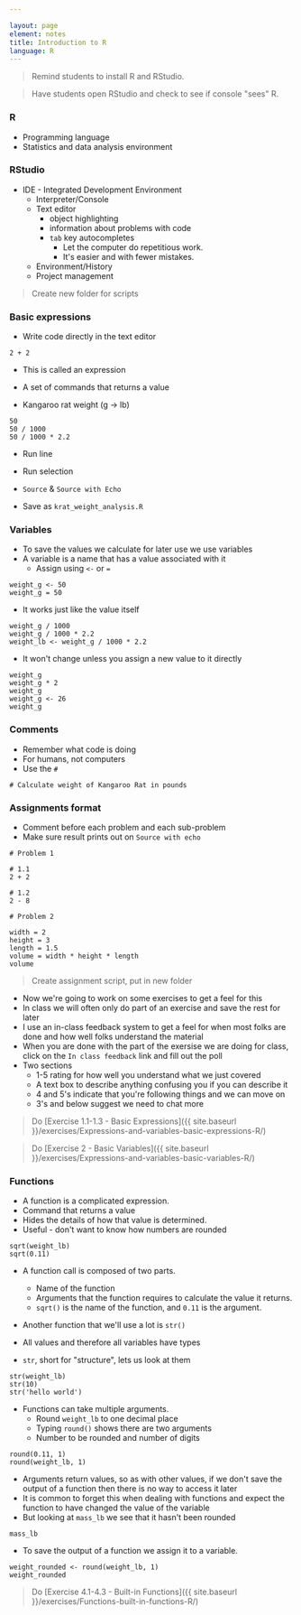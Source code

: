 ```yaml
---

layout: page
element: notes
title: Introduction to R
language: R
---
```


> Remind students to install R and RStudio.

> Have students open RStudio and check to see if console "sees" R.

### R

* Programming language
* Statistics and data analysis environment


### RStudio

* IDE - Integrated Development Environment
    * Interpreter/Console
    * Text editor
        * object highlighting 
        * information about problems with code
        * `tab` key autocompletes
            * Let the computer do repetitious work. 
            * It's easier and with fewer mistakes.
    * Environment/History
    * Project management

> Create new folder for scripts

### Basic expressions

* Write code directly in the text editor

```
2 + 2
```

* This is called an expression
* A set of commands that returns a value

* Kangaroo rat weight (g -> lb)

```
50
50 / 1000
50 / 1000 * 2.2
```

* Run line
* Run selection
* `Source` & `Source with Echo`

* Save as `krat_weight_analysis.R`


### Variables

* To save the values we calculate for later use we use variables 
* A variable is a name that has a value associated with it
    * Assign using `<-` or `=`

```
weight_g <- 50
weight_g = 50
```

* It works just like the value itself

```
weight_g / 1000
weight_g / 1000 * 2.2
weight_lb <- weight_g / 1000 * 2.2
```

* It won't change unless you assign a new value to it directly

```
weight_g
weight_g * 2
weight_g
weight_g <- 26
weight_g
```


### Comments

* Remember what code is doing
* For humans, not computers
* Use the `#`

```
# Calculate weight of Kangaroo Rat in pounds
```

### Assignments format

* Comment before each problem and each sub-problem
* Make sure result prints out on `Source with echo`

```
# Problem 1

# 1.1
2 + 2

# 1.2
2 - 8

# Problem 2

width = 2
height = 3
length = 1.5
volume = width * height * length
volume
```
> Create assignment script, put in new folder

* Now we're going to work on some exercises to get a feel for this
* In class we will often only do part of an exercise and save the rest for later
* I use an in-class feedback system to get a feel for when most folks are done
  and how well folks understand the material
* When you are done with the part of the exersise we are doing for class, click
  on the `In class feedback` link and fill out the poll
* Two sections
  * 1-5 rating for how well you understand what we just covered
  * A text box to describe anything confusing you if you can describe it
  * 4 and 5's indicate that you're following things and we can move on
  * 3's and below suggest we need to chat more 

> Do [Exercise 1.1-1.3 - Basic Expressions]({{ site.baseurl }}/exercises/Expressions-and-variables-basic-expressions-R/)

> Do [Exercise 2 - Basic Variables]({{ site.baseurl }}/exercises/Expressions-and-variables-basic-variables-R/)


### Functions

* A function is a complicated expression.
* Command that returns a value
* Hides the details of how that value is determined.
* Useful - don't want to know how numbers are rounded

```
sqrt(weight_lb)
sqrt(0.11)
```

* A function call is composed of two parts.
    * Name of the function
    * Arguments that the function requires to calculate the value it returns.
    * `sqrt()` is the name of the function, and `0.11` is the argument.

* Another function that we'll use a lot is `str()`
* All values and therefore all variables have types
* `str`, short for "structure", lets us look at them

```
str(weight_lb)
str(10)
str('hello world')
```

* Functions can take multiple arguments.
    * Round `weight_lb` to one decimal place
    * Typing `round()` shows there are two arguments
    * Number to be rounded and number of digits

```
round(0.11, 1)
round(weight_lb, 1)
```

* Arguments return values, so as with other values, if we don't save the output of a function then there is no way to access it later
* It is common to forget this when dealing with functions and expect the
  function to have changed the value of the variable
* But looking at `mass_lb` we see that it hasn't been rounded

```
mass_lb
```

* To save the output of a function we assign it to a variable.

```
weight_rounded <- round(weight_lb, 1)
weight_rounded
```


> Do [Exercise 4.1-4.3 - Built-in Functions]({{ site.baseurl }}/exercises/Functions-built-in-functions-R/)